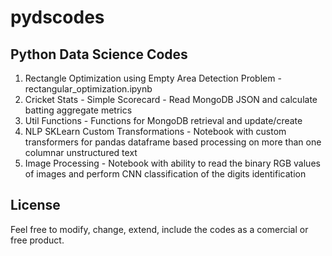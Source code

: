 # pydscodes
## Python Data Science Codes

1. Rectangle Optimization using Empty Area Detection Problem - rectangular_optimization.ipynb
2. Cricket Stats - Simple Scorecard - Read MongoDB JSON and calculate batting aggregate metrics
3. Util Functions - Functions for MongoDB retrieval and update/create
4. NLP SKLearn Custom Transformations - Notebook with custom transformers for pandas dataframe based processing on more than one columnar unstructured text
5. Image Processing - Notebook with ability to read the binary RGB values of images and perform CNN classification of the digits identification

## License
Feel free to modify, change, extend, include the codes as a comercial or free product.
